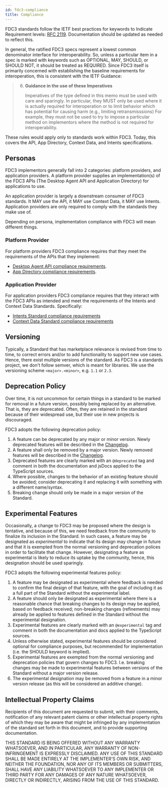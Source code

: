 ```yaml
---
id: fdc3-compliance
title: Compliance
---
```


FDC3 standards follow the IETF best practices for keywords to Indicate Requirement levels: [RFC 2119](https://tools.ietf.org/html/rfc2119).  Documentation should be updated as needed to reflect this.

In general, the ratified FDC3 specs represent a lowest common denominator interface for interoperability. So, unless a particular item in a spec is marked with keywords such as OPTIONAL, MAY, SHOULD, or SHOULD NOT, it should be treated as REQUIRED.  Since FDC3 itself is primarily concerned with establishing the baseline requirements for interoperation, this is consistent with the IETF Guidance:

>6. **Guidance in the use of these Imperatives**
>
>    Imperatives of the type defined in this memo must be used with care
>    and sparingly.  In particular, they MUST only be used where it is
>    actually required for interoperation or to limit behavior which has
>    potential for causing harm (e.g., limiting retransmisssions)  For
>    example, they must not be used to try to impose a particular method
>    on implementors where the method is not required for
>    interoperability.

These rules would apply only to standards work within FDC3. Today, this covers the API, App Directory, Context Data, and Intents specifications.

## Personas

FDC3 implementors generally fall into 2 categories: platform providers, and application providers. A platform provider supplies an implementation(s) of the FDC3 APIs (The Desktop Agent API and Application Directory) for applications to use.

An application provider is largely a downstream consumer of FDC3 standards. It MAY use the API, it MAY use Context Data, it MAY use Intents. Application providers are only required to comply with the standards they make use of.

Depending on persona, implementation compliance with FDC3 will mean different things.

### Platform Provider

For platform providers FDC3 compliance requires that they meet the requirements of the APIs that they implement:

* [Desktop Agent API compliance requirements](api/spec#desktop-agent-api-standard-compliance).
* [App Directory compliance requirements](app-directory/spec#app-directory-standard-compliance).

### Application Provider

For application providers FDC3 compliance requires that they interact with the FDC3 APIs as intended and meet the requirements of the Intents and Context Data Standards. Specifically:

* [Intents Standard compliance requirements](intents/spec#intents-standard-compliance)
* [Context Data Standard compliance requirements](context/spec#context-data-standard-compliance)

## Versioning

Typically, a Standard that has marketplace relevance is revised from time to time, to correct errors and/or to add functionality to support new use cases. Hence, there exist multiple versions of the standard. As FDC3 is a standards project, we don't follow semver, which is meant for libraries. We use the versioning scheme `<major>.<minor>`, e.g. `1.1` or `2.3`.

## Deprecation Policy

Over time, it is not uncommon for certain things in a standard to be marked for removal in a future version, possibly being replaced by an alternative. That is, they are deprecated. Often, they are retained in the standard because of their widespread use, but their use in new projects is discouraged.

FDC3 adopts the following deprecation policy:

1. A feature can be deprecated by any major or minor version. Newly deprecated features will be described in the [Changelog](https://github.com/finos/FDC3/blob/master/CHANGELOG.md).
2. A feature shall only be removed by a major version. Newly removed features will be described in the [Changelog](https://github.com/finos/FDC3/blob/master/CHANGELOG.md).
3. Deprecated features are clearly marked with an `@deprecated` tag and comment in both the documentation and jsDocs applied to the TypeScript sources.
4. Where possible, changes to the behavior of an existing feature should be avoided; consider deprecating it and replacing it with something with a different name/syntax.
5. Breaking change should only be made in a major version of the Standard.

## Experimental Features

Occasionally, a change to FDC3 may be proposed where the design is tentative, and because of this, we need feedback from the community to finalize its inclusion in the Standard. In such cases, a feature may be designated as _experimental_ to indicate that its design may change in future and that it is exempted from the normal versioning and deprecation polices in order to facilitate that change.  However, designating a feature as experimental is likely to reduce its uptake by the community, hence, this designation should be used sparingly.

FDC3 adopts the following experimental features policy:

1. A feature may be designated as experimental where feedback is needed to confirm the final design of that feature, with the goal of including it as a full part of the Standard without the experimental label.
2. A feature should only be designated as experimental where there is a reasonable chance that breaking changes to its design may be applied, based on feedback received; non-breaking changes (refinements) may already be applied to features defined in the Standard without the experimental designation.
3. Experimental features are clearly marked with an `@experimental` tag and comment in both the documentation and docs applied to the TypeScript sources.
4. Unless otherwise stated, experimental features should be considered optional for compliance purposes, but recommended for implementation (i.e. the SHOULD keyword is implied).
5. Experimental features are exempted from the normal versioning and deprecation policies that govern changes to FDC3. I.e. breaking changes may be made to experimental features between versions of the Standard without a major version release.
6. The experimental designation may be removed from a feature in a minor version release (as this will be considered an additive change).

## Intellectual Property Claims

Recipients of this document are requested to submit, with their comments, notification of
any relevant patent claims or other intellectual property rights of which they may be aware that
might be infringed by any implementation of the standard set forth in this document, and to provide
supporting documentation.

THIS STANDARD IS BEING OFFERED WITHOUT ANY WARRANTY
WHATSOEVER, AND IN PARTICULAR, ANY WARRANTY OF NON-INFRINGEMENT IS
EXPRESSLY DISCLAIMED. ANY USE OF THIS STANDARD SHALL BE MADE
ENTIRELY AT THE IMPLEMENTER'S OWN RISK, AND NEITHER THE FOUNDATION,
NOR ANY OF ITS MEMBERS OR SUBMITTERS, SHALL HAVE ANY LIABILITY
WHATSOEVER TO ANY IMPLEMENTER OR THIRD PARTY FOR ANY DAMAGES OF
ANY NATURE WHATSOEVER, DIRECTLY OR INDIRECTLY, ARISING FROM THE USE
OF THIS STANDARD.
